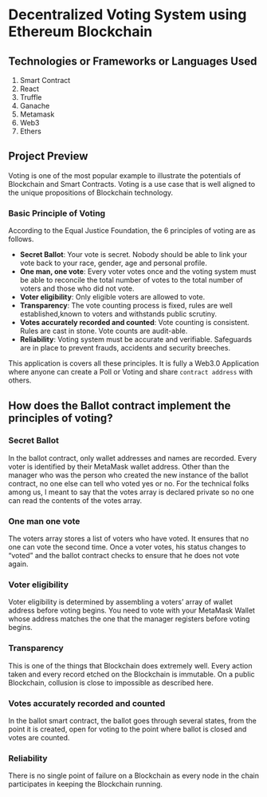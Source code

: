 # Decentralized Voting System using Ethereum Blockchain

## Technologies or Frameworks or Languages Used

1. Smart Contract
2. React
3. Truffle
4. Ganache
5. Metamask
6. Web3
7. Ethers

## Project Preview

Voting is one of the most popular example to illustrate the potentials of Blockchain and Smart Contracts. Voting is a use case that is well aligned to the unique propositions of Blockchain technology.

### Basic Principle of Voting

According to the Equal Justice Foundation, the 6 principles of voting are as follows.

- **Secret Ballot**: Your vote is secret. Nobody should be able to link your vote back to your race, gender, age and personal profile.
- **One man, one vote**: Every voter votes once and the voting system must be able to reconcile the total number of votes to the total number of voters and those who did not vote.
- **Voter eligibility**: Only eligible voters are allowed to vote.
- **Transparency**: The vote counting process is fixed, rules are well established,known to voters and withstands public scrutiny.
- **Votes accurately recorded and counted**: Vote counting is consistent. Rules are cast in stone. Vote counts are audit-able.
- **Reliability**: Voting system must be accurate and verifiable. Safeguards are in place to prevent frauds, accidents and security breeches.

This application is covers all these principles. It is fully a Web3.0 Application where anyone can create a Poll or Voting and share `contract address` with others.

## How does the Ballot contract implement the principles of voting?

### Secret Ballot

In the ballot contract, only wallet addresses and names are recorded. Every voter is identified by their MetaMask wallet address. Other than the manager who was the person who created the new instance of the ballot contract, no one else can tell who voted yes or no. For the technical folks among us, I meant to say that the votes array is declared private so no one can read the contents of the votes array.

### One man one vote

The voters array stores a list of voters who have voted. It ensures that no one can vote the second time. Once a voter votes, his status changes to “voted” and the ballot contract checks to ensure that he does not vote again.

### Voter eligibility

Voter eligibility is determined by assembling a voters’ array of wallet address before voting begins. You need to vote with your MetaMask Wallet whose address matches the one that the manager registers before voting begins.

### Transparency

This is one of the things that Blockchain does extremely well. Every action taken and every record etched on the Blockchain is immutable. On a public Blockchain, collusion is close to impossible as described here.

### Votes accurately recorded and counted

In the ballot smart contract, the ballot goes through several states, from the point it is created, open for voting to the point where ballot is closed and votes are counted.

### Reliability

There is no single point of failure on a Blockchain as every node in the chain participates in keeping the Blockchain running.
